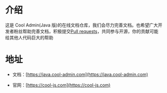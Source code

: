 # 介绍

这是 Cool Admin(Java 版)的在线文档仓库，我们会尽力完善文档。也希望广大开发者粉丝帮助完善文档，积极提交[Pull requests](https://github.com/cool-team-official/cool-admin-java-docs/pulls)，共同参与开源，你的贡献可能给其他人代码巨大的帮助

# 地址

- 文档：[https://java.cool-admin.com](https://java.cool-admin.com)

- 官网：[https://cool-js.com](https://cool-js.com)
